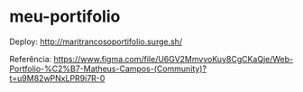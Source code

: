 # meu-portifolio

Deploy:
http://maritrancosoportifolio.surge.sh/

Referência:
https://www.figma.com/file/U6GV2MmvvoKuy8CgCKaQje/Web-Portfolio-%C2%B7-Matheus-Campos-(Community)?t=u9M82wPNxLPR9i7R-0
